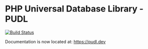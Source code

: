 # PHP Universal Database Library - PUDL
[![Build Status](https://travis-ci.com/darkain/pudl.svg?branch=master)](https://app.travis-ci.com/github/darkain/pudl)


Documentation is now located at: https://pudl.dev
